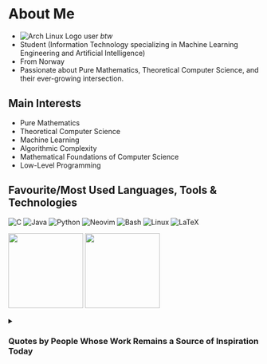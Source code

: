 

<!---
ThobiasKH/ThobiasKH is a ✨ special ✨ repository because its `README.md` (this file) appears on your GitHub profile.
You can click the Preview link to take a look at your changes.
--->

# About Me
- ![Arch Linux Logo](https://archlinux.org/favicon.ico) user *btw*
- Student (Information Technology specializing in Machine Learning Engineering and Artificial Intelligence)
- From Norway
- Passionate about Pure Mathematics, Theoretical Computer Science, and their ever-growing intersection.

## Main Interests
- Pure Mathematics
- Theoretical Computer Science
- Machine Learning
- Algorithmic Complexity
- Mathematical Foundations of Computer Science
- Low-Level Programming

## Favourite/Most Used Languages, Tools & Technologies
![C](https://img.shields.io/badge/C-00599C?style=for-the-badge&logo=c&logoColor=white)
![Java](https://img.shields.io/badge/Java-007396?style=for-the-badge&logo=java&logoColor=white)
![Python](https://img.shields.io/badge/Python-3776AB?style=for-the-badge&logo=python&logoColor=white)
![Neovim](https://img.shields.io/badge/Neovim-57A143?style=for-the-badge&logo=neovim&logoColor=white)
![Bash](https://img.shields.io/badge/Bash-4EAA25?style=for-the-badge&logo=gnubash&logoColor=white)
![Linux](https://img.shields.io/badge/Linux-FCC624?style=for-the-badge&logo=linux&logoColor=black)
![LaTeX](https://img.shields.io/badge/LaTeX-008080?style=for-the-badge&logo=latex&logoColor=white)

<p align="left">
  <img src="https://github-readme-stats.vercel.app/api?username=ThobiasKH&show_icons=true&theme=tokyonight&hide_border=true&count_private=true&rank_icon=github" height="150"/>
  <img src="https://github-readme-stats.vercel.app/api/top-langs/?username=ThobiasKH&layout=compact&theme=tokyonight&hide_border=true" height="150"/>
</p>

<details>
  <summary><h3>Quotes by People Whose Work Remains a Source of Inspiration Today</h3></summary>

#### Évariste Galois, who pioneered Group Theory and died at the age of 20
> **"If I, at the moment of my death, do not find that I have achieved all that I should have, I shall die in despair."**  
> **"I have no time. I have no time."**  
> *(Written the night before his fatal duel while rushing to complete his mathematical work.)*

---

#### Niels Henrik Abel, known for his work in algebra and the unsolvability of the general quintic equation
> **"It appears to me that if one wants to make progress in mathematics, one should study the masters, not the pupils."**

---

#### Kurt Gödel, creator of the incompleteness theorems
> **"The meaning of a statement is its proof."**

---

#### Terry A. Davis, who built a temple with his own bare hands
> **"Jesus said 'I will rebuild this temple in 3 days.' I could make a compiler in 3 days."**
</details>

